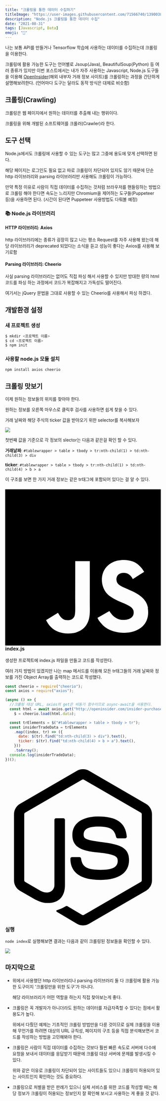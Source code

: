 ```yaml
---
title: "크롤링을 통한 데이터 수집하기"
titleImage: "https://user-images.githubusercontent.com/71566740/139003885-ded14d60-8ae6-4308-ba25-7bf6375d7e1a.png"
description: "Node.js 크롤링을 통한 데이터 수집"
date: "2021-08-31"
tags: [Javascript, Data]
emoji: "🚧"
---
```


나는 보통 API를 만들거나 Tensorflow 학습에 사용하는 데이터를 수집하는데 크롤링을 이용한다.

크롤링에 활용 가능한 도구는 언어별로 Jsoup(Java), BeautifulSoup(Python) 등 여러 종류가 있지만 이번 포스트에서는 내가 자주 사용하는 Javascript, Node.js 도구들을 이용해 [OpenInsider](http://openinsider.com/insider-purchases-25k)(해외 내부자 거래 정보 사이트)를 크롤링하는 과정을 간단하게 설명해보려한다.
(언어마다 도구는 달라도 동작 방식은 대체로 비슷함)

## 크롤링(Crawling)

크롤링은 웹 페이지에서 원하는 데이터를 추출해 내는 행위이다.

크롤링을 위해 개발된 소프트웨어를 크롤러(Crawler)라 한다.

## 도구 선택

Node.js에서도 크롤링에 사용할 수 있는 도구는 많고 그중에 용도에 맞게 선택하면 된다.

해당 페이지는 로그인도 필요 없고 따로 크롤링이 차단되어 있지도 않기 때문에 단순 http 라이브러리와 parsing 라이브러리만 사용해도 크롤링이 가능하다.

만약 특정 이유로 사람이 직접 데이터를 수집하는 것처럼 브라우저를 핸들링하는 방법으로 크롤링 해야 한다면 속도는 느리지만 Chromium을 제어하는 도구들(Puppeteer 등)을 사용하면 된다. (시간이 된다면 Puppeteer 사용방법도 다뤄볼 예정)

### 📚 Node.js 라이브러리

#### HTTP 라이브러리: Axios

http 라이브러리에는 종류가 굉장히 많고 나는 평소 Request를 자주 사용해 왔는데 해당 라이브러리가 deprecated 되었다는 소식을 듣고 성능이 좋다는 Axios를 사용해 보기로함

#### Parsing 라이브러리: Cheerio

사실 parsing 라이브러리는 없어도 직접 파싱 해서 사용할 수 있지만 방대한 량의 html 코드를 파싱 하는 과정에서 코드가 복잡해지고 가독성도 떨어진다.

여기서는 jQuery 문법을 그대로 사용할 수 있는 Cheerio를 사용해서 파싱 하겠다.

## 개발환경 설정

### 새 프로젝트 생성

```bash
$ mkdir <프로젝트 이름>
$ cd <프로젝트 이름>
$ npm init
```

### 사용할 node.js 모듈 설치

```bash
npm install axios cheerio
```

## 크롤링 맛보기

이제 원하는 정보들의 위치를 찾아야 한다.

원하는 정보를 오른쪽 마우스로 클릭후 검사를 사용하면 쉽게 찾을 수 있다.

거래 날짜와 해당 주식의 ticker 값을 받아오기 위한 selector를 복사해보자

<img src="https://user-images.githubusercontent.com/71566740/131478329-82d599e6-56fa-44df-b80a-e609896315f8.png" class="img large"/>

첫번째 값을 기준으로 각 정보의 slector는 다음과 같은걸 확인 할 수 있다.

**거래날짜**: `#tablewrapper > table > tbody > tr:nth-child(1) > td:nth-child(3) > div`

**ticker**: `#tablewrapper > table > tbody > tr:nth-child(1) > td:nth-child(4) > b > a`

이 구조를 보면 한 가지 거래 정보는 같은 tr태그에 포함되어 있다는 걸 알 수 있다.

### <svg role="img" viewBox="0 0 24 24" xmlns="http://www.w3.org/2000/svg"><title>JavaScript</title><path d="M0 0h24v24H0V0zm22.034 18.276c-.175-1.095-.888-2.015-3.003-2.873-.736-.345-1.554-.585-1.797-1.14-.091-.33-.105-.51-.046-.705.15-.646.915-.84 1.515-.66.39.12.75.42.976.9 1.034-.676 1.034-.676 1.755-1.125-.27-.42-.404-.601-.586-.78-.63-.705-1.469-1.065-2.834-1.034l-.705.089c-.676.165-1.32.525-1.71 1.005-1.14 1.291-.811 3.541.569 4.471 1.365 1.02 3.361 1.244 3.616 2.205.24 1.17-.87 1.545-1.966 1.41-.811-.18-1.26-.586-1.755-1.336l-1.83 1.051c.21.48.45.689.81 1.109 1.74 1.756 6.09 1.666 6.871-1.004.029-.09.24-.705.074-1.65l.046.067zm-8.983-7.245h-2.248c0 1.938-.009 3.864-.009 5.805 0 1.232.063 2.363-.138 2.711-.33.689-1.18.601-1.566.48-.396-.196-.597-.466-.83-.855-.063-.105-.11-.196-.127-.196l-1.825 1.125c.305.63.75 1.172 1.324 1.517.855.51 2.004.675 3.207.405.783-.226 1.458-.691 1.811-1.411.51-.93.402-2.07.397-3.346.012-2.054 0-4.109 0-6.179l.004-.056z"/></svg>index.js

생성한 프로젝트에 index.js 파일을 만들고 코드를 작성한다.

여러 가지 방법이 있겠지만 나는 map 메서드를 이용해 모든 tr태그들의 거래 날짜와 정보를 가진 Object Array를 출력하는 코드로 작성했다.

```javascript
const cheerio = require("cheerio");
const axios = require("axios");

(async () => {
  //크롤링 대상 URL, axios의 get은 비동기 함수이므로 async-await을 사용한다.
  const html = await axios.get("http://openinsider.com/insider-purchases-25k"),
    $ = cheerio.load(html.data);

  const trElements = $("#tablewrapper > table > tbody > tr");
  const insiderTradeData = trElements
    .map((index, tr) => ({
      date: $(tr).find("td:nth-child(3) > div").text(),
      ticker: $(tr).find("td:nth-child(4) > b > a").text(),
    }))
    .toArray();
  console.log(insiderTradeData);
})();
```

### <svg role="img" viewBox="0 0 24 24" xmlns="http://www.w3.org/2000/svg"><title>Node.js</title><path d="M11.998,24c-0.321,0-0.641-0.084-0.922-0.247l-2.936-1.737c-0.438-0.245-0.224-0.332-0.08-0.383 c0.585-0.203,0.703-0.25,1.328-0.604c0.065-0.037,0.151-0.023,0.218,0.017l2.256,1.339c0.082,0.045,0.197,0.045,0.272,0l8.795-5.076 c0.082-0.047,0.134-0.141,0.134-0.238V6.921c0-0.099-0.053-0.192-0.137-0.242l-8.791-5.072c-0.081-0.047-0.189-0.047-0.271,0 L3.075,6.68C2.99,6.729,2.936,6.825,2.936,6.921v10.15c0,0.097,0.054,0.189,0.139,0.235l2.409,1.392 c1.307,0.654,2.108-0.116,2.108-0.89V7.787c0-0.142,0.114-0.253,0.256-0.253h1.115c0.139,0,0.255,0.112,0.255,0.253v10.021 c0,1.745-0.95,2.745-2.604,2.745c-0.508,0-0.909,0-2.026-0.551L2.28,18.675c-0.57-0.329-0.922-0.945-0.922-1.604V6.921 c0-0.659,0.353-1.275,0.922-1.603l8.795-5.082c0.557-0.315,1.296-0.315,1.848,0l8.794,5.082c0.57,0.329,0.924,0.944,0.924,1.603 v10.15c0,0.659-0.354,1.273-0.924,1.604l-8.794,5.078C12.643,23.916,12.324,24,11.998,24z M19.099,13.993 c0-1.9-1.284-2.406-3.987-2.763c-2.731-0.361-3.009-0.548-3.009-1.187c0-0.528,0.235-1.233,2.258-1.233 c1.807,0,2.473,0.389,2.747,1.607c0.024,0.115,0.129,0.199,0.247,0.199h1.141c0.071,0,0.138-0.031,0.186-0.081 c0.048-0.054,0.074-0.123,0.067-0.196c-0.177-2.098-1.571-3.076-4.388-3.076c-2.508,0-4.004,1.058-4.004,2.833 c0,1.925,1.488,2.457,3.895,2.695c2.88,0.282,3.103,0.703,3.103,1.269c0,0.983-0.789,1.402-2.642,1.402 c-2.327,0-2.839-0.584-3.011-1.742c-0.02-0.124-0.126-0.215-0.253-0.215h-1.137c-0.141,0-0.254,0.112-0.254,0.253 c0,1.482,0.806,3.248,4.655,3.248C17.501,17.007,19.099,15.91,19.099,13.993z"/></svg>실행

`node index`로 실행해보면 결과는 다음과 같이 크롤링된 정보들을 확인할 수 있다.

<img src="https://user-images.githubusercontent.com/71566740/133531609-93363fba-e51e-47aa-b03a-5cad03bc1795.png" class="img large"/>

## 마지막으로

- 위에서 사용했던 http 라이브러리나 parsing 라이브러리 둘 다 크롤링에 활용 가능한 도구이지 '크롤링만을 위한 도구'가 아니다.

  해당 라이브러리가 어떤 역할을 하는지 직접 찾아보는게 좋다.

- 크롤링은 꼭 개발자가 아니더라도 원하는 데이터를 자급자족할 수 있다는 점에서 활용도가 높다.

  위에서 다뤘던 예제는 기초적인 크롤링 방법만을 다룬 것이므로 실제 크롤링을 이용해 무언가를 하려면 대상의 URL 규칙성, 페이지의 구조 등을 직접 분석해보면서 코드를 작성하는 방법을 고민해봐야 한다.

- 크롤링은 사람이 직접 데이터를 수집하는 것보다 훨씬 빠른 속도로 서버에 다수에 요청을 보내서 데이터를 응답받기 때문에 크롤링 대상 서버에 문제를 발생시킬 수 있다.

  위와 같은 이유로 크롤링이 차단되어 있는 사이트들도 있으니 크롤링이 허용되어 있는 사이트인지 확인하는 것도 중요하다.

- 크롤링으로 처벌을 받은 판례가 있으니 실제 서비스를 위한 코드를 작성할 때는 해당 정보가 크롤링이 허용되는 정보인지 잘 확인해 보시고 사용하는 게 좋을 것 같다.
